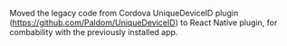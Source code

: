 Moved the legacy code from Cordova UniqueDeviceID plugin (https://github.com/Paldom/UniqueDeviceID) to React Native plugin, for combability with the previously installed app.
